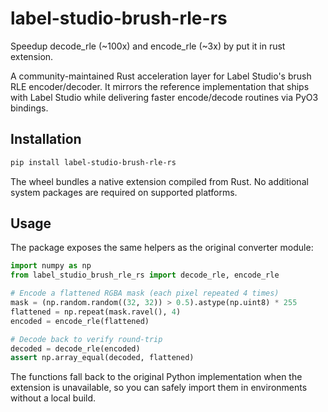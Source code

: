 # label-studio-brush-rle-rs

Speedup decode_rle (~100x) and encode_rle (~3x) by put it in rust extension.

A community-maintained Rust acceleration layer for Label Studio's brush RLE encoder/decoder. It mirrors the reference implementation that ships with Label Studio while delivering faster encode/decode routines via PyO3 bindings.

## Installation

```bash
pip install label-studio-brush-rle-rs
```

The wheel bundles a native extension compiled from Rust. No additional system packages are required on supported platforms.

## Usage

The package exposes the same helpers as the original converter module:

```python
import numpy as np
from label_studio_brush_rle_rs import decode_rle, encode_rle

# Encode a flattened RGBA mask (each pixel repeated 4 times)
mask = (np.random.random((32, 32)) > 0.5).astype(np.uint8) * 255
flattened = np.repeat(mask.ravel(), 4)
encoded = encode_rle(flattened)

# Decode back to verify round-trip
decoded = decode_rle(encoded)
assert np.array_equal(decoded, flattened)
```

The functions fall back to the original Python implementation when the extension is unavailable, so you can safely import them in environments without a local build.
